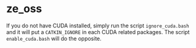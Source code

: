 # ze_oss
If you do not have CUDA installed, simply run the script `ignore_cuda.bash` and it will put a `CATKIN_IGNORE` in each CUDA related packages. The script `enable_cuda.bash` will do the opposite.
